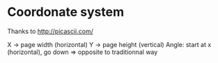# Coordonate system

Thanks to http://picascii.com/

X -> page width (horizontal)
Y -> page height (vertical)
Angle: start at x (horizontal), go down => opposite to traditionnal way
